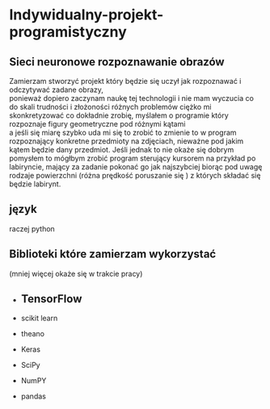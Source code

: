 # Indywidualny-projekt-programistyczny

## Sieci neuronowe rozpoznawanie obrazów 

Zamierzam stworzyć projekt który będzie się uczył jak rozpoznawać i odczytywać zadane obrazy,  
ponieważ dopiero zaczynam naukę tej technologii i nie mam wyczucia co do skali trudności i złożoności różnych problemów 
ciężko mi skonkretyzować co dokładnie zrobię, myślałem o programie który rozpoznaje figury geometryczne pod różnymi kątami  
a jeśli się miarę szybko uda mi się to zrobić to zmienie to w program rozpoznający konkretne przedmioty na zdjęciach, 
nieważne pod jakim kątem będzie dany przedmiot. 
Jeśli jednak to nie okaże się dobrym pomysłem to mógłbym zrobić program sterujący kursorem na przykład po labiryncie, mający za zadanie 
pokonać go jak najszybciej biorąc pod uwagę rodzaje powierzchni (różna prędkość poruszanie się ) z których składać się będzie labirynt. 

## język 

raczej python

## Biblioteki które zamierzam wykorzystać  

(mniej więcej okaże się w trakcie pracy) 

+ ## TensorFlow

+ scikit learn
+ theano
+ Keras
+ SciPy
+ NumPY
+ pandas


